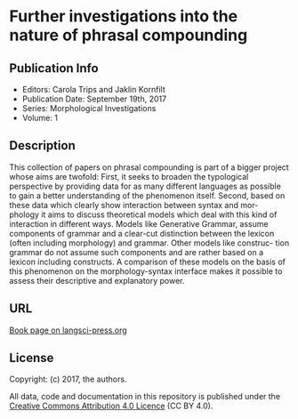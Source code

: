 # Further investigations into the nature of phrasal compounding

## Publication Info

- Editors: Carola Trips and Jaklin Kornfilt 
- Publication Date: September 19th, 2017
- Series: Morphological Investigations 
- Volume: 1

## Description

This collection of papers on phrasal compounding is part of a bigger
project whose aims are twofold: First, it seeks to broaden the typological
perspective by providing data for as many different languages as possible
to gain a better understanding of the phenomenon itself. Second, based
on these data which clearly show interaction between syntax and mor-
phology it aims to discuss theoretical models which deal with this kind of
interaction in different ways. Models like Generative Grammar, assume
components of grammar and a clear-cut distinction between the lexicon
(often including morphology) and grammar. Other models like construc-
tion grammar do not assume such components and are rather based on a
lexicon including constructs. A comparison of these models on the basis
of this phenomenon on the morphology-syntax interface makes it possible
to assess their descriptive and explanatory power.
## URL

[Book page on langsci-press.org](http://langsci-press.org/catalog/book/156)


## License

Copyright: (c) 2017, the authors.

All data, code and documentation in this repository is published under the
[Creative Commons Attribution 4.0 Licence](http://creativecommons.org/licenses/by/4.0/)
(CC BY 4.0).
